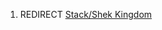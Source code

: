 1.  REDIRECT [Stack/Shek Kingdom](03%20-%20Projects%20&%20Wikis/Kenshi/Kenshi%20Wiki/Kenshi%20Wiki%20Template/Stack/Shek_Kingdom.md "wikilink")